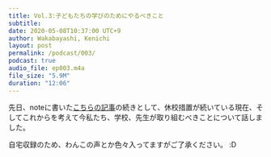 ```yaml
---
title: Vol.3:子どもたちの学びのためにやるべきこと
subtitle: 
date: 2020-05-08T10:37:00 UTC+9
author: Wakabayashi, Kenichi
layout: post
permalink: /podcast/003/
podcast: true
audio_file: ep003.m4a
file_size: "5.9M"
duration: "12:06"
---
```

先日、noteに書いた<a href="https://note.com/kwaka1208/n/n106260a40e12" target="_blank" rel="noopener noreferrer">こちらの記事</a>の続きとして、休校措置が続いている現在、そしてこれからを考えて今私たち、学校、先生が取り組むべきことについて話しました。

自宅収録のため、わんこの声とか色々入ってますがご了承ください。 :D
